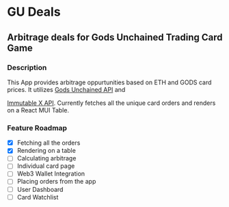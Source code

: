 # GU Deals

## Arbitrage deals for Gods Unchained Trading Card Game

### Description 

This App provides arbitrage oppurtunities based on ETH and GODS card prices. It utilizes [Gods Unchained API](https://github.com/immutable/gods-unchained-api) and 

[Immutable X API](https://docs.x.immutable.com/docs). Currently fetches all the unique card orders and renders on a React MUI Table.

### Feature Roadmap

- [x] Fetching all the orders
- [x] Rendering on a table
- [ ] Calculating arbitrage
- [ ] Individual card page
- [ ] Web3 Wallet Integration
- [ ] Placing orders from the app
- [ ] User Dashboard
- [ ] Card Watchlist
